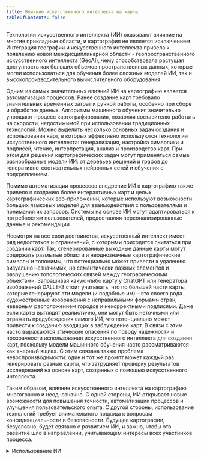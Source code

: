```yaml
---
title: Влияние искусственного интеллекта на карты
tableOfContents: false
---
```


Технологии искусственного интеллекта (ИИ) оказывают влияние на многие прикладные области, и картография не является исключением.
Интеграция географии и искусственного интеллекта привела к появлению новой междисциплинарной области - геопространственного искусственного интеллекта (GeoAI), чему способствовала растущая доступность как больших объемов пространственных данных, которые могли использоваться для обучения более сложных моделей ИИ, так и высокопроизводительного вычислительного оборудования.

Одним из самых значительных влияний ИИ на картографию является автоматизация процессов. Ранее создание карт требовало значительных временных затрат и ручной работы, особенно при сборе и обработке данных. Алгоритмы машинного обучения значительно упрощают процесс картографирования, позволяя составителю работать на скорости, недостижимой при использовании традиционных технологий. Можно выделить несколько основных задач создания и использования карт, в которых эффективно используются технологии искусственного интеллекта: генерализация, настройка символики и подписей, чтение, интерпретация, анализ и производство карт. При этом для решения картографических задач могут применяться самые разнообразные модели ИИ: от деревьев решений и графов до генеративно-состязательных нейронных сетей и обучения с подкреплением.

Помимо автоматизации процессов внедрение ИИ в картографию также привело к созданию более интерактивных карт и целых картографических веб-приложений, которые используют возможности больших языковых моделей для взаимодействия с пользователями и понимания их запросов. Системы на основе ИИ могут адаптироваться к потребностям пользователей, предоставляя персонализированные данные и рекомендации.

Несмотря на все свои достоинства, искусственный интеллект имеет ряд недостатков и ограничений, с которыми приходится считаться при создании карт. Так, cгенерированные выходные данные карты могут содержать размытые области и неоднозначные картографические символы и топонимы, что потенциально может привести к удалению визуально незначимых, но семантически важных элементов и разрушению топологических связей между географическими объектами. Запрашивая какую-либо карту у ChatGPT или генератора изображений DALLE-3 стоит учитывать, что по большей части карты, которые генерируют эти модели (и подобные им) – это своего рода художественные изображения с неправильными формами стран, неверным расположением городов и некорректными подписями. Даже если карты выглядят реалистично, они могут быть неточными или отражать предубеждения самого ИИ, что потенциально может привести к созданию вводящих в заблуждение карт. В связи с этим часто выражаются этические опасения по поводу надежности и прозрачности использования искусственного интеллекта для создания карт, поскольку модели машинного обучения часто рассматриваются как «черный ящик». С этим связана также проблема невоспроизводимости: один и тот же промпт может каждый раз генерировать разные карты, что затрудняет проверку результатов исследований на основе карт, созданных с помощью искусственного интеллекта.

Таким образом, влияние искусственного интеллекта на картографию многогранно и неоднозначно. С одной стороны, ИИ открывает новые возможности для повышения точности, автоматизации процессов и улучшения пользовательского опыта. С другой стороны, использование технологий требует внимательного подхода к вопросам конфиденциальности и безопасности. Будущее картографии, безусловно, будет связано с развитием ИИ, и важно, чтобы это развитие шло в направлении, учитывающем интересы всех участников процесса.

<details>
<summary>Использование ИИ</summary>

Был использован ChatGPT версии 4.0 при написании заключения.

</details>
